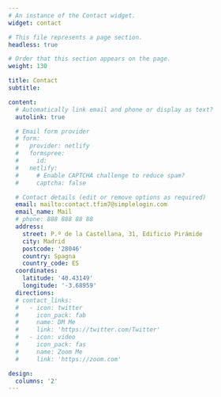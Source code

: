 ```yaml
---
# An instance of the Contact widget.
widget: contact

# This file represents a page section.
headless: true

# Order that this section appears on the page.
weight: 130

title: Contact
subtitle:

content:
  # Automatically link email and phone or display as text?
  autolink: true

  # Email form provider
  # form:
  #   provider: netlify
  #   formspree:
  #     id:
  #   netlify:
  #     # Enable CAPTCHA challenge to reduce spam?
  #     captcha: false

  # Contact details (edit or remove options as required)
  email: mailto:contact.tfim7@simplelogin.com
  email_name: Mail
  # phone: 888 888 88 88
  address:
    street: P.º de la Castellana, 31, Edificio Pirámide 
    city: Madrid
    postcode: '28046'
    country: Spagna
    country_code: ES
  coordinates:
    latitude: '40.43149'
    longitude: '-3.68959'
  directions: 
  # contact_links:
  #   - icon: twitter
  #     icon_pack: fab
  #     name: DM Me
  #     link: 'https://twitter.com/Twitter'
  #   - icon: video
  #     icon_pack: fas
  #     name: Zoom Me
  #     link: 'https://zoom.com'

design:
  columns: '2'
---
```

